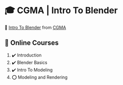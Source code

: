 # :mortar_board: CGMA | Intro To Blender

:link: [Intro To Blender](https://www.cgma.video/intro-to-blender-introduction-01021/) from [CGMA](https://www.cgma.video/)  

## :beginner: Online Courses

1. :heavy_check_mark: Introduction
2. :heavy_check_mark: Blender Basics
3. :heavy_check_mark: Intro To Modeling
4. :o: Modeling and Rendering
